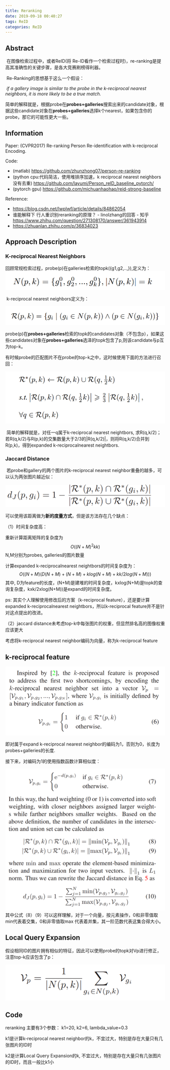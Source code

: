```yaml
---
title: Reranking
date: 2019-09-18 00:40:27
tags: ReID
categories: ReID
---
```

## Abstract

​		在图像检索过程中，或者ReID(将 Re-ID看作一个检索过程时)，re-ranking是提高其准确性的关键步骤，是各大竞赛刷榜得利器。

​		Re-Ranking的思想基于这么一个假设：

​		*if a gallery image is similar to the probe in the k-reciprocal nearest neighbors, it is more likely to be a true match.*

​		简单的解释就是，根据probe在**probes+galleries**搜索出来的candidate对象，根据这些candidate对象在**probes+galleries**选择k个nearest，如果包含你的probe，那它的可能性更大一些。

## Information

Paper: (CVPR2017) Re-ranking Person Re-identification with k-reciprocal Encoding.

Code: 

- (matlab) https://github.com/zhunzhong07/person-re-ranking
- (python cpu:代码简洁，使用堆排序加速，k reciprocal nearest neighbors没有去重)  https://github.com/layumi/Person_reID_baseline_pytorch/
- (pytorch gpu) https://github.com/michuanhaohao/reid-strong-baseline

Reference:

- https://blog.csdn.net/lwplwf/article/details/84862054
- 谁能解释下 行人重识别reranking的原理？ - linolzhang的回答 - 知乎
  https://www.zhihu.com/question/271308170/answer/361943914
- https://zhuanlan.zhihu.com/p/36834023

## Approach Description

### K-reciprocal Nearest Neighbors

​	回顾常规检索过程，probe(p)在galleries检索的topk({g1,g2,..,}),定义为：![](Reranking/top-k.png)

​	k-reciprocal nearest neighbors定义为：

![](Reranking/k-reciprocal.png)

​	probe(p)在**probes+galleries**检索的topk的candidates对象（不包含p），如果这些candidates对象在**probes+galleries**选泽的topk包含了p,则该candidate与p互为top-k。

​	有时候probe的匹配图片不在probe的top-k之中，这时候使用下面的方法进行召回：

![](Reranking/k-reciprocal-expand.png)

​	简单的解释就是，对任一q属于k-reciprocal nearest neightbors, 求R(q,k/2)； 若R(q,k/2)与R(p,k)的交集数量大于2/3的|R(q,k/2)|，则将R(q,k/2)合并到R(p,k)，得到expanded k-reciprocalnearest neightbors.

### Jaccard Distance

​	若probe和gallery的两个图片的k-reciprocal nearest neighbor重叠的越多，可以认为两张图片越近似：

![](Reranking/Jaccard-distance.png)

​	可以使用该距离做为**新的度量方式**，但是该方法存在几个缺点：

（1）时间复杂度高：

重新计算距离矩阵的复杂度为
$$
O((N+M)^2kk)
$$
N,M分别为probes, galleries的图片数量

计算expanded k-reciprocalnearest neightbors的时间复杂度为：
$$
O((N+M)(D(N+M)+(N+M)+klog(N+M)+kk/2log(N+M)))
$$
其中, D为feature的长度，(N+M)是建堆的时间复杂度，kxlog(N+M)是topk的查询复杂度，kxk/2xlog(N+M))是expand的时间复杂度。

ps: 其实个人理解使用修改后的方案（k-reciprocal feature），还是要计算expanded k-reciprocalnearest neightbors，所以k-reciprocal feature并不是针对这点提出的改进。

（2）jaccard distance未考虑top-k中每张图片的权重，但显然排名高的图像权重应该更大

考虑将k-reciprocal nearest neighbor编码为向量，称为k-reciprocal feature

## k-reciprocal feature

![](Reranking/Vp.png)

即对属于expand k-reciprocal nearest neighbor的编码为1，否则为0，长度为probes+galleries的长度.

接下来，对编码为1的使用指数函数计算相似度：

![](Reranking/weight-V.png)
  其中公式（8）（9）可以这样理解，对于一个向量，按元素操作，0和非零值取min代表着交集，0和非零值取max 代表着并集，其一阶范数代表这集合得大小。

## Local Query Expansion

假设相同ID的图片拥有相似的特征，因此可以使用probe的topk对Vp进行修正，注意top-k应该包含了p：

![](Reranking/local-query-expansion.png)

## Code

reranking 主要有3个参数： k1=20, k2=6, lambda_value=0.3

k1是计算k-reciprocal nearest neighbor的k，不宜过大，特别是存在大量只有几张图片的ID时

k2是计算Local Query Expansion的k, 不宜过大，特别是存在大量只有几张图片的ID时，而且一般比k1小




